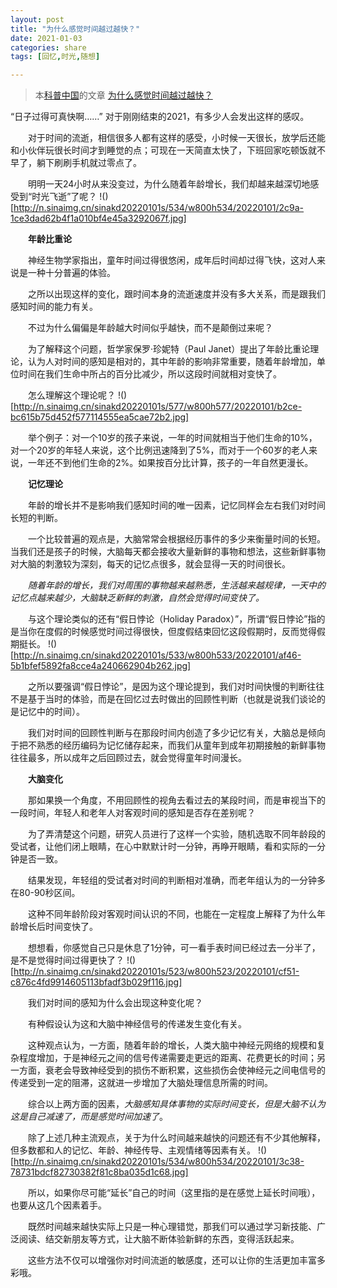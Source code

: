 ```yaml
---
layout: post
title: "为什么感觉时间越过越快？"
date: 2021-01-03
categories: share
tags: [回忆,时光,随想]

---
```


> 本[科普中国](http://k.sina.com.cn/mediaDocList.d.html?uid=5104880035)的文章 [为什么感觉时间越过越快？](http://k.sina.com.cn/article_5104880035_1304649a30190140tq.html)

“日子过得可真快啊……” 对于刚刚结束的2021，有多少人会发出这样的感叹。

　　对于时间的流逝，相信很多人都有这样的感受，小时候一天很长，放学后还能和小伙伴玩很长时间才到睡觉的点；可现在一天简直太快了，下班回家吃顿饭就不早了，躺下刷刷手机就过零点了。

　　明明一天24小时从来没变过，为什么随着年龄增长，我们却越来越深切地感受到“时光飞逝”了呢？
!()[http://n.sinaimg.cn/sinakd20220101s/534/w800h534/20220101/2c9a-1ce3dad62b4f1a010bf4e45a3292067f.jpg]

　　**年龄比重论** 

　　神经生物学家指出，童年时间过得很悠闲，成年后时间却过得飞快，这对人来说是一种十分普遍的体验。

　　之所以出现这样的变化，跟时间本身的流逝速度并没有多大关系，而是跟我们感知时间的能力有关。

　　不过为什么偏偏是年龄越大时间似乎越快，而不是颠倒过来呢？

　　为了解释这个问题，哲学家保罗·珍妮特（Paul Janet）提出了年龄比重论理论，认为人对时间的感知是相对的，其中年龄的影响非常重要，随着年龄增加，单位时间在我们生命中所占的百分比减少，所以这段时间就相对变快了。

　　怎么理解这个理论呢？
  !()[http://n.sinaimg.cn/sinakd20220101s/577/w800h577/20220101/b2ce-bc615b75d452f577114555ea5cae72b2.jpg]

　　举个例子：对一个10岁的孩子来说，一年的时间就相当于他们生命的10%，对一个20岁的年轻人来说，这个比例迅速降到了5%，而对于一个60岁的老人来说，一年还不到他们生命的2%。如果按百分比计算，孩子的一年自然更漫长。

　　**记忆理论**

　　年龄的增长并不是影响我们感知时间的唯一因素，记忆同样会左右我们对时间长短的判断。

　　一个比较普遍的观点是，大脑常常会根据经历事件的多少来衡量时间的长短。当我们还是孩子的时候，大脑每天都会接收大量新鲜的事物和想法，这些新鲜事物对大脑的刺激较为深刻，每天的记忆点很多，就会显得一天的时间很长。

　　*随着年龄的增长，我们对周围的事物越来越熟悉，生活越来越规律，一天中的记忆点越来越少，大脑缺乏新鲜的刺激，自然会觉得时间变快了。*

　　与这个理论类似的还有“假日悖论（Holiday Paradox）”，所谓“假日悖论”指的是当你在度假的时候感觉时间过得很快，但度假结束回忆这段假期时，反而觉得假期挺长。 
  !()[http://n.sinaimg.cn/sinakd20220101s/533/w800h533/20220101/af46-5b1bfef5892fa8cce4a240662904b262.jpg]

　　之所以要强调“假日悖论”，是因为这个理论提到，我们对时间快慢的判断往往不是基于当时的体验，而是在回忆过去时做出的回顾性判断（也就是说我们谈论的是记忆中的时间）。

　　我们对时间的回顾性判断与在那段时间内创造了多少记忆有关，大脑总是倾向于把不熟悉的经历编码为记忆储存起来，而我们从童年到成年初期接触的新鲜事物往往最多，所以成年之后回顾过去，就会觉得童年时间漫长。

　　**大脑变化**

　　那如果换一个角度，不用回顾性的视角去看过去的某段时间，而是审视当下的一段时间，年轻人和老年人对客观时间的感知是否存在差别呢？

　　为了弄清楚这个问题，研究人员进行了这样一个实验，随机选取不同年龄段的受试者，让他们闭上眼睛，在心中默默计时一分钟，再睁开眼睛，看和实际的一分钟是否一致。

　　结果发现，年轻组的受试者对时间的判断相对准确，而老年组认为的一分钟多在80-90秒区间。

　　这种不同年龄阶段对客观时间认识的不同，也能在一定程度上解释了为什么年龄增长后时间变快了。

　　想想看，你感觉自己只是休息了1分钟，可一看手表时间已经过去一分半了，是不是觉得时间过得更快了？
  !()[http://n.sinaimg.cn/sinakd20220101s/523/w800h523/20220101/cf51-c876c4fd9914605113bfadf3b029f116.jpg]

　　我们对时间的感知为什么会出现这种变化呢？

　　有种假设认为这和大脑中神经信号的传递发生变化有关。

　　这种观点认为，一方面，随着年龄的增长，人类大脑中神经元网络的规模和复杂程度增加，于是神经元之间的信号传递需要走更远的距离、花费更长的时间；另一方面，衰老会导致神经受到的损伤不断积累，这些损伤会使神经元之间电信号的传递受到一定的阻滞，这就进一步增加了大脑处理信息所需的时间。

　　综合以上两方面的因素，*大脑感知具体事物的实际时间变长，但是大脑不认为这是自己减速了，而是感觉时间加速了*。

　　除了上述几种主流观点，关于为什么时间越来越快的问题还有不少其他解释，但多数都和人的记忆、年龄、神经传导、主观情绪等因素有关。
  !()[http://n.sinaimg.cn/sinakd20220101s/534/w800h534/20220101/3c38-78731bdcf82730382f81c8ba035d1c68.jpg]

　　所以，如果你尽可能“延长”自己的时间（这里指的是在感觉上延长时间哦），也要从这几个因素着手。

　　既然时间越来越快实际上只是一种心理错觉，那我们可以通过学习新技能、广泛阅读、结交新朋友等方式，让大脑不断体验新鲜的东西，变得活跃起来。

　　这些方法不仅可以增强你对时间流逝的敏感度，还可以让你的生活更加丰富多彩哦。
